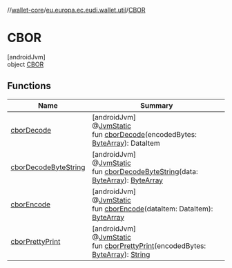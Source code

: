//[wallet-core](../../../index.md)/[eu.europa.ec.eudi.wallet.util](../index.md)/[CBOR](index.md)

# CBOR

[androidJvm]\
object [CBOR](index.md)

## Functions

| Name | Summary |
|---|---|
| [cborDecode](cbor-decode.md) | [androidJvm]<br>@[JvmStatic](https://kotlinlang.org/api/latest/jvm/stdlib/kotlin-stdlib/kotlin.jvm/-jvm-static/index.html)<br>fun [cborDecode](cbor-decode.md)(encodedBytes: [ByteArray](https://kotlinlang.org/api/latest/jvm/stdlib/kotlin-stdlib/kotlin/-byte-array/index.html)): DataItem |
| [cborDecodeByteString](cbor-decode-byte-string.md) | [androidJvm]<br>@[JvmStatic](https://kotlinlang.org/api/latest/jvm/stdlib/kotlin-stdlib/kotlin.jvm/-jvm-static/index.html)<br>fun [cborDecodeByteString](cbor-decode-byte-string.md)(data: [ByteArray](https://kotlinlang.org/api/latest/jvm/stdlib/kotlin-stdlib/kotlin/-byte-array/index.html)): [ByteArray](https://kotlinlang.org/api/latest/jvm/stdlib/kotlin-stdlib/kotlin/-byte-array/index.html) |
| [cborEncode](cbor-encode.md) | [androidJvm]<br>@[JvmStatic](https://kotlinlang.org/api/latest/jvm/stdlib/kotlin-stdlib/kotlin.jvm/-jvm-static/index.html)<br>fun [cborEncode](cbor-encode.md)(dataItem: DataItem): [ByteArray](https://kotlinlang.org/api/latest/jvm/stdlib/kotlin-stdlib/kotlin/-byte-array/index.html) |
| [cborPrettyPrint](cbor-pretty-print.md) | [androidJvm]<br>@[JvmStatic](https://kotlinlang.org/api/latest/jvm/stdlib/kotlin-stdlib/kotlin.jvm/-jvm-static/index.html)<br>fun [cborPrettyPrint](cbor-pretty-print.md)(encodedBytes: [ByteArray](https://kotlinlang.org/api/latest/jvm/stdlib/kotlin-stdlib/kotlin/-byte-array/index.html)): [String](https://kotlinlang.org/api/latest/jvm/stdlib/kotlin-stdlib/kotlin/-string/index.html) |
